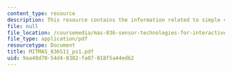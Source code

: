```yaml
---
content_type: resource
description: This resource contains the information related to simple circuit analysis.
file: null
file_location: /coursemedia/mas-836-sensor-technologies-for-interactive-environments-spring-2011/9aa48d7054d48382fa07018f5a44edb2_MITMAS_836S11_ps1.pdf
file_type: application/pdf
resourcetype: Document
title: MITMAS_836S11_ps1.pdf
uid: 9aa48d70-54d4-8382-fa07-018f5a44edb2
---
```

